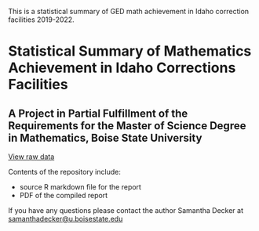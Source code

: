 This is a statistical summary of GED math achievement in Idaho correction facilities 2019-2022.
# Statistical Summary of Mathematics Achievement in Idaho Corrections Facilities
## A Project in Partial Fulfillment of the Requirements for the Master of Science Degree in Mathematics, Boise State University


[View raw data](https://docs.google.com/spreadsheets/d/1C73QFaDrOJ5sgeWfZ8VlRrsJOzECv4qgSFbqdZYZkAw/edit#gid=835589585)

Contents of the repository include: 

- source R markdown file for the report
- PDF of the compiled report

If you have any questions please contact the author Samantha Decker at samanthadecker@u.boisestate.edu
